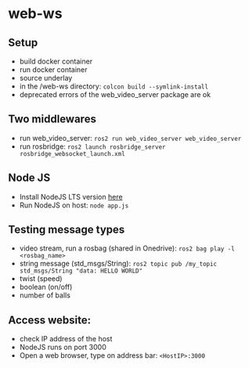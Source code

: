 # web-ws

## Setup 
- build docker container
- run docker container
- source underlay
- in the /web-ws directory: `colcon build --symlink-install`
- deprecated errors of the web_video_server package are ok

## Two middlewares
- run web_video_server: `ros2 run web_video_server web_video_server`
- run rosbridge: `ros2 launch rosbridge_server rosbridge_websocket_launch.xml`


## Node JS
- Install NodeJS LTS version [here](https://nodejs.org/en/)
- Run NodeJS on host: `node app.js`


## Testing message types
- video stream, run a rosbag (shared in Onedrive): `ros2 bag play -l <rosbag_name>`
- string message (std_msgs/String): `ros2 topic pub /my_topic std_msgs/String "data: HELLO WORLD"` 
- twist (speed)
- boolean (on/off)
- number of balls


## Access website:
- check IP address of the host
- NodeJS runs on port 3000
- Open a web browser, type on address bar: `<HostIP>:3000`